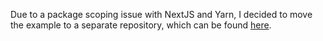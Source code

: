 Due to a package scoping issue with NextJS and Yarn, I decided to move the example to a separate repository, which can be found [here](https://github.com/jpudysz/react-native-unistyles-ssr-exmaple).
